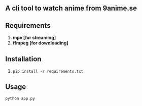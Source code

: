 ## A cli tool to watch anime from 9anime.se

## Requirements
1. **mpv [for streaming]**
2. **ffmpeg [for downloading]**

## Installation
1. ``pip install -r requirements.txt``

## Usage
``python app.py``